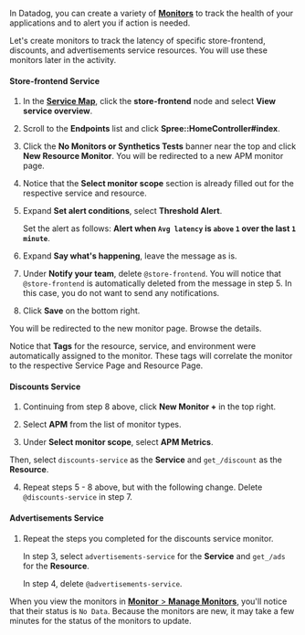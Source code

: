 In Datadog, you can create a variety of <a href="https://docs.datadoghq.com/monitors/" target="_datadog">**Monitors**</a> to track the health of your applications and to alert you if action is needed. 

Let's create monitors to track the latency of specific store-frontend, discounts, and advertisements service resources. You will use these monitors later in the activity.

#### Store-frontend Service

1. In the <a href="https://app.datadoghq.com/apm/map?env=ruby-shop" target="_datadog">**Service Map**</a>, click the **store-frontend** node and select **View service overview**.

2. Scroll to the **Endpoints** list and click **Spree::HomeController#index**.

3. Click the **No Monitors or Synthetics Tests** banner near the top and click **New Resource Monitor**. You will be redirected to a new APM monitor page.

4. Notice that the **Select monitor scope** section is already filled out for the respective service and resource.

5. Expand **Set alert conditions**, select **Threshold Alert**. <p>Set the alert as follows: **Alert when `Avg latency` is `above` `1` over the last `1 minute`**.

6. Expand **Say what's happening**, leave the message as is. 

7. Under **Notify your team**, delete `@store-frontend`. You will notice that `@store-frontend` is automatically deleted from the message in step 5. In this case, you do not want to send any notifications.

8. Click **Save** on the bottom right. 

  You will be redirected to the new monitor page. Browse the details.
  
  Notice that **Tags** for the resource, service, and environment were automatically assigned to the monitor. These tags will correlate the monitor to the respective Service Page and Resource Page.


#### Discounts Service

1. Continuing from step 8 above, click **New Monitor +** in the top right.

2. Select **APM** from the list of monitor types.

3. Under **Select monitor scope**, select **APM Metrics**. 

  Then, select `discounts-service` as the **Service** and `get_/discount` as the **Resource**.

4. Repeat steps 5 - 8 above, but with the following change. Delete `@discounts-service` in step 7.

#### Advertisements Service

1. Repeat the steps you completed for the discounts service monitor. <p>In step 3, select `advertisements-service` for the **Service** and `get_/ads` for the **Resource**. <p> In step 4, delete `@advertisements-service`.

When you view the monitors in <a href="https://app.datadoghq.com/monitors#/create" target="_datadog">**Monitor** > **Manage Monitors**</a>, you'll notice that their status is `No Data`. Because the monitors are new, it may take a few minutes for the status of the monitors to update. 